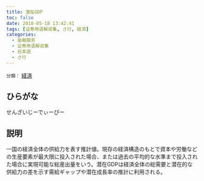 ```yaml
---
title: 潜在GDP
toc: false
date: 2018-05-18 13:42:41
tags: [证券用语解说集, さ行, 経済]
categories:
  - 金融服务
  - 证券用语解说集
  - 日本語
  - さ行
---
```


`分類：` [経済](/tags/経済/)

## ひらがな

せんざいじーでぃーぴー

## 説明

一国の経済全体の供給力を表す推計値。現存の経済構造のもとで資本や労働などの生産要素が最大限に投入された場合、または過去の平均的な水準まで投入された場合に実現可能な総産出量をいう。潜在GDPは経済全体の総需要と潜在的な供給力の差を示す需給ギャップや潜在成長率の推計に利用される。
